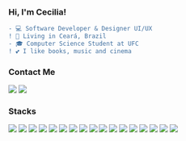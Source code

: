 ### Hi, I'm Cecilia!

``` diff
- 💻 Software Developer & Designer UI/UX
! 📌 Living in Ceará, Brazil
- 🎓 Computer Science Student at UFC
! 💕 I like books, music and cinema
```

### Contact Me 

<div>
  <img src="https://img.shields.io/badge/-Gmail-%23796759?style=for-the-badge&logo=instagram&logoColor=white&link=mailto:anacecillia303@gmail.com"/>
  <img src="https://img.shields.io/badge/LinkedIn-%23796759?style=for-the-badge&logo=linkedin&logoColor=white)](https://www.linkedin.com/in/oliveiracecilia/)"/>
</div>


### Stacks

<div align="left">
  <img src="https://img.shields.io/badge/JavaScript-%23796759?style=for-the-badge&logo=javascript&logoColor=white"/>
  <img src="https://img.shields.io/badge/Python-%23796759?style=for-the-badge&logo=python&logoColor=white"/>
  <img src="https://img.shields.io/badge/Java-%23796759?style=for-the-badge&logo=java&logoColor=white"/>
  <img src="https://img.shields.io/badge/html5-%23796759?style=for-the-badge&logo=html5&logoColor=white"/>
  <img src="https://img.shields.io/badge/css3-%23796759?style=for-the-badge&logo=css3&logoColor=white"/>
  <img src="https://img.shields.io/badge/c-%23796759?style=for-the-badge&logo=c&logoColor=white"/>
  <img src="https://img.shields.io/badge/React-%23796759?style=for-the-badge&logo=react&logoColor=white"/>
  <img src="https://img.shields.io/badge/Angular-%23796759?style=for-the-badge&logo=angular&logoColor=white"/>
  <img src="https://img.shields.io/badge/Figma-%23796759?style=for-the-badge&logo=figma&logoColor=white"/>
  <img src="https://img.shields.io/badge/Notion-%23796759?style=for-the-badge&logo=notion&logoColor=white"/>
  <img src="https://img.shields.io/badge/MongoDB-%23796759?style=for-the-badge&logo=mongodb&logoColor=white"/>
  <img src="https://img.shields.io/badge/PostgreSQL-%23796759?style=for-the-badge&logo=postgresql&logoColor=white"/>
  <img src="https://img.shields.io/badge/Git-%23796759?style=for-the-badge&logo=git&logoColor=white"/>
  <img src="https://img.shields.io/badge/Windows-%23796759?style=for-the-badge&logo=windows&logoColor=white"/>
  <img src="https://img.shields.io/badge/Visual_Studio_Code-%23796759?style=for-the-badge&logo=visual%20studio%20code&logoColor=white"/>
  <img src="https://img.shields.io/badge/Trello-%23796759?style=for-the-badge&logo=trello&logoColor=white"/>
  <img src="https://img.shields.io/badge/Canva-%23796759.svg?style=for-the-badge&logo=Canva&logoColor=white"/>
</div>